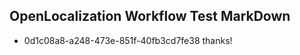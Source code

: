 ## OpenLocalization Workflow Test MarkDown
* 0d1c08a8-a248-473e-851f-40fb3cd7fe38 thanks!

<!--HONumber=Jul16_HO2-->


